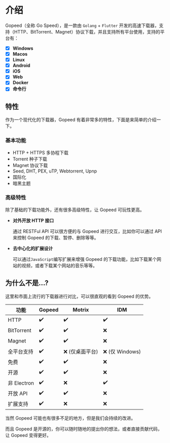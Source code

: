 # 介绍

Gopeed（全称 Go Speed），是一款由 `Golang` + `Flutter` 开发的高速下载器，支持（HTTP、BitTorrent、Magnet）协议下载，并且支持所有平台使用，支持的平台有：

- [x] **Windows**
- [x] **Macos**
- [x] **Linux**
- [x] **Android**
- [x] **iOS**
- [x] **Web**
- [x] **Docker**
- [x] **命令行**

## 特性

作为一个现代化的下载器，Gopeed 有着非常多的特性，下面是来简单的介绍一下。

### 基本功能

- HTTP + HTTPS 多协程下载
- Torrent 种子下载
- Magnet 协议下载
- Seed, DHT, PEX, uTP, Webtorrent, Upnp
- 国际化
- 暗黑主题

### 高级特性

除了基础的下载功能外，还有很多高级特性，让 Gopeed 可玩性更高。

- **对外开放 HTTP 接口**

  通过 RESTFul API 可以很方便的与 Gopeed 进行交互，比如你可以通过 API 来控制 Gopeed 的下载、暂停、删除等等。

- **去中心化的扩展设计**

  可以通过`JavaScript`编写扩展来增强 Gopeed 的下载功能，比如下载某个网站的视频，或者下载某个网站的音乐等等。

## 为什么不是...?

这里和市面上流行的下载器进行对比，可以很直观的看到 Gopeed 的优势。

| 功能        | Gopeed | Motrix          | IDM             |
| ----------- | ------ | --------------- | --------------- |
| HTTP        | ✔️     | ✔️              | ✔️              |
| BitTorrent  | ✔️     | ✔️              | ❌              |
| Magnet      | ✔️     | ✔️              | ❌              |
| 全平台支持  | ✔️     | ❌ (仅桌面平台) | ❌ (仅 Windows) |
| 免费        | ✔️     | ✔️              | ❌              |
| 开源        | ✔️     | ✔️              | ❌              |
| 非 Electron | ✔️     | ❌              | ✔️              |
| 开放 API    | ✔️     | ✔️              | ❌              |
| 扩展支持    | ✔️     | ❌              | ❌              |

当然 Gopeed 可能也有很多不足的地方，但是我们会持续的改进。

而且 Gopeed 是开源的，你可以随时随地的提出你的想法，或者直接贡献代码，让 Gopeed 变得更好。
